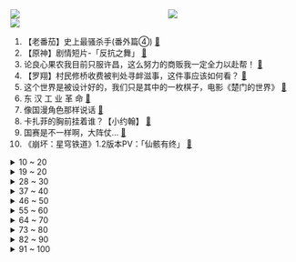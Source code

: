 <div >
	<a style="float:left;width:55%;" href = "https://github.com/anuraghazra/github-readme-stats">
	 <img src = "https://github-readme-stats.vercel.app/api?username=iuuuuuaena&theme=buefy&show_icons=true"/>
	</a>
	<a  style="float:right;width:45%" href = "https://github.com/anuraghazra/github-readme-stats">
	 <img  src="https://github-readme-stats.vercel.app/api/top-langs/?username=anuraghazra&layout=compact"/>
	</a>
	</div>

[![](https://img.shields.io/badge/jxd-@jxdgogogo.xyz-yellowgreen.svg)](https://www.jxdgogogo.xyz)<br>
1. 【老番茄】史上最骚杀手(番外篇④) [:link:](//www.bilibili.com/video/BV17V411u7Li) <br>
2. 【原神】剧情短片-「反抗之舞」 [:link:](//www.bilibili.com/video/BV1BM4y1j7z1) <br>
3. 论良心果农我目前只服许昌，这么努力的商贩我一定全力以赴帮！ [:link:](//www.bilibili.com/video/BV1EX4y1e7Sd) <br>
4. 【罗翔】村民修桥收费被判处寻衅滋事，这件事应该如何看？ [:link:](//www.bilibili.com/video/BV1KX4y1e7cP) <br>
5. 这个世界是被设计好的，我们只是其中的一枚棋子，电影《楚门的世界》 [:link:](//www.bilibili.com/video/BV1xa4y1F7UR) <br>
6. 东 汉 工 业 革 命 [:link:](//www.bilibili.com/video/BV1TX4y1e72J) <br>
7. 像国漫角色那样说话 [:link:](//www.bilibili.com/video/BV1As4y1r7Xf) <br>
8. 卡扎菲的胸前挂着谁？【小约翰】 [:link:](//www.bilibili.com/video/BV18u411j7EX) <br>
9. 国赛是不一样啊，大阵仗… [:link:](//www.bilibili.com/video/BV1eV411T76T) <br>
10. 《崩坏：星穹铁道》1.2版本PV：「仙骸有终」 [:link:](//www.bilibili.com/video/BV1xg4y1P75E) <br>
<details>
<summary>10 ~ 20</summary>

11. 江西人vs全球最辣炸鸡！ 美国签生死状炸鸡，到底有多辣？ [:link:](//www.bilibili.com/video/BV1bh4y1Z7ku) <br>
12. 这个游戏出现在21世纪还是过于超前了 [:link:](//www.bilibili.com/video/BV1tF411X73S) <br>
13. 《红楼梦》乱编版：林黛玉倒拔人参果树 [:link:](//www.bilibili.com/video/BV1rX4y1H7XZ) <br>
14. 它没钱没流量，却吊打内娱古偶摆烂的市场！ [:link:](//www.bilibili.com/video/BV1TV411u7oW) <br>
15. 关于我被特警带走这件事 [:link:](//www.bilibili.com/video/BV1Wk4y1K7RM) <br>
16. 玉麒麟包场蹦极！经费爆炸，茄子的结局竟然是... [:link:](//www.bilibili.com/video/BV1tF411R7LH) <br>
17. “我，（  ），打钱”【九九八十一】解读向填词 [:link:](//www.bilibili.com/video/BV1c8411D7LK) <br>
18. 他们不是超人，却是我们的超级英雄，向消防员致敬 [:link:](//www.bilibili.com/video/BV1hX4y1e7Td) <br>
19. EXO《Cream Soda》MV [:link:](//www.bilibili.com/video/BV1fN411m7Rg) <br>
</details>
<details>
<summary>19 ~ 20</summary>

20. 南明逆转！假如大明没有灭亡.......①【维多利亚3：AD1648】 [:link:](//www.bilibili.com/video/BV1Hh4y1E7Nx) <br>
21. 能被打出9分以上的国产片很少，大多是真事改编，这部也不例外 [:link:](//www.bilibili.com/video/BV1ws4y1r7X5) <br>
22. 《优雅永不过时》 [:link:](//www.bilibili.com/video/BV1hh4y177zq) <br>
23. 探秘迪拜帆船酒店！20万住一晚！七星级酒店都吃什么？ [:link:](//www.bilibili.com/video/BV1Tg4y1P7CQ) <br>
24. 如何丧得很愉快 [:link:](//www.bilibili.com/video/BV1eP411C7zu) <br>
25. 我凉了！ [:link:](//www.bilibili.com/video/BV19F411R7Cc) <br>
26. 各地人的离谱消费！ [:link:](//www.bilibili.com/video/BV1va4y1F7pZ) <br>
27. 道理我都懂 但规则就是用来打破的 [:link:](//www.bilibili.com/video/BV1bh4y1E7fM) <br>
28. 这些知名UP主今年最喜欢的歌竟然是..? [:link:](//www.bilibili.com/video/BV1zj411U7j4) <br>
</details>
<details>
<summary>28 ~ 30</summary>

29. 我猜你们肯定都没吃过真正的蹄花！离谱的吃法猪猪侠都沉默了！ [:link:](//www.bilibili.com/video/BV1kV4y187BH) <br>
30. 79000级《恐鬼症》大佬，噩梦糖乐屋 萌新教学，超详细通关指南，不要错过呦！mp4 [:link:](//www.bilibili.com/video/BV1UX4y1H77W) <br>
31. 世界最低生乳标准，牛奶还值得喝吗？I 如何挑选适合自己的牛奶？ [:link:](//www.bilibili.com/video/BV1zz4y1E7af) <br>
32. 世界末日来临！冬宝：还有这种好事？《编辑部的故事》P7 [:link:](//www.bilibili.com/video/BV1Am4y1E7YE) <br>
33. 富二代粘粘终究被现实打败 [:link:](//www.bilibili.com/video/BV1CP411C7tg) <br>
34. 屠夫: 请打开麦克风交流！一款追击游戏硬生生被玩成永动机了， [:link:](//www.bilibili.com/video/BV1uW4y1f7MU) <br>
35. 小洛机甲历险记：1-10大合集 [:link:](//www.bilibili.com/video/BV1nu411j7QD) <br>
36. 五天打卡五湖 [:link:](//www.bilibili.com/video/BV1WV411u7nt) <br>
37. 探访非洲最大丛林肉市场，尼日利亚人太猛了，这东西居然都敢吃？ [:link:](//www.bilibili.com/video/BV1jW4y1f7iQ) <br>
</details>
<details>
<summary>37 ~ 40</summary>

38. 28年前影响了当今无数游戏 居然是抓美女回来吃！ [:link:](//www.bilibili.com/video/BV1FX4y1p76L) <br>
39. 奇葩男主拜入仙门，每次做出的选择都能笑死人【用智慧修仙第一季合集】 [:link:](//www.bilibili.com/video/BV1mV411K7fh) <br>
40. 【WLOP】“我走过万水千山，邂逅了无数美丽与丑陋的灵魂，只为寻找一个留在这个世界上的理由。”【动态壁纸】 [:link:](//www.bilibili.com/video/BV1Aj411Z7N9) <br>
41. 汽修工遇到的离谱故障，客户自制了一个阔剑地雷 [:link:](//www.bilibili.com/video/BV1Hg4y1w76F) <br>
42. 【阿朵X若把你】空灵转音神木林间荡漾，阿朵新民族唱法演绎自然神秘之美 [:link:](//www.bilibili.com/video/BV1Hg4y1w75g) <br>
43. 收割四款世界级辣片挑战，直接一波带走 [:link:](//www.bilibili.com/video/BV1Vs4y1r7KK) <br>
44. 单车骑行去冰岛，中亚山区遭遇极端天气全身湿透，找了个破房子烧火取暖 [:link:](//www.bilibili.com/video/BV1aF411X7GK) <br>
45. 甲方：全款撤回 [:link:](//www.bilibili.com/video/BV17V411u7ps) <br>
46. 【12306】如何优雅地完成一次火车出行 [:link:](//www.bilibili.com/video/BV1sN411m71t) <br>
</details>
<details>
<summary>46 ~ 50</summary>

47. 不开玩笑，我真的去演美人鱼了！ [:link:](//www.bilibili.com/video/BV14m4y1n7ix) <br>
48. 六分钟逐招拆解，钱小豪大战李连杰，秘宗拳绝技再现！ [:link:](//www.bilibili.com/video/BV1ph4y1E7NL) <br>
49. 湘西苗鼓 [:link:](//www.bilibili.com/video/BV1ia4y1F74W) <br>
50. 老6，我凭啥不能跳？！开什么倒的班会！！ [:link:](//www.bilibili.com/video/BV1Gj411Z7Cc) <br>
51. 啊？这也能联动？ [:link:](//www.bilibili.com/video/BV1Gs4y1r75L) <br>
52. 原来这就是发疯文学吗？(好喜欢…)(嘿嘿嘿…) [:link:](//www.bilibili.com/video/BV1q14y1R7wF) <br>
53. 令北方朋友羡慕的广东蟑螂 [:link:](//www.bilibili.com/video/BV1dj411o7TY) <br>
54. 【四大名著最燃版】速度与激情pro 群英战吕布 [:link:](//www.bilibili.com/video/BV1Mh4y1E7Ev) <br>
55. 把Switch改造成PC，玩Steam大作？？？ [:link:](//www.bilibili.com/video/BV1K8411D7X2) <br>
</details>
<details>
<summary>55 ~ 60</summary>

56. 塔防后的琛总连表演都变得emo [:link:](//www.bilibili.com/video/BV15s4y1r7Vc) <br>
57. 假如华妃死后魂穿叶澜依？？？！！ [:link:](//www.bilibili.com/video/BV1vN411m7pt) <br>
58. 我的世界：非死即伤的四个凶险种子，安利给你的朋友玩！ [:link:](//www.bilibili.com/video/BV1hh4y1E71v) <br>
59. 用淄博烧烤的方式打开中东烤串？！【凭啥这么贵ep65-Nomad】 [:link:](//www.bilibili.com/video/BV1fh4y177pU) <br>
60. 电影《精武英雄》，让中国人扬眉吐气！被好莱坞当动作片教科书 [:link:](//www.bilibili.com/video/BV1Bm4y1J729) <br>
61. 中国男生必须知道的13个绅士喝茶礼仪 [:link:](//www.bilibili.com/video/BV1tm4y1n7iF) <br>
62. 口技《枪战》 [:link:](//www.bilibili.com/video/BV1pa4y1F7YV) <br>
63. 北京第一站，给年轻的服务员上一课 [:link:](//www.bilibili.com/video/BV1aW4y1f7bH) <br>
64. 这期视频可能推翻你对《火影忍者》的认知 [:link:](//www.bilibili.com/video/BV1694y1q7PK) <br>
</details>
<details>
<summary>64 ~ 70</summary>

65. 向所有玩家发起挑战：多款游戏同时solo对决！5000元奖金寻找游戏之王！ [:link:](//www.bilibili.com/video/BV1nm4y1n7Uk) <br>
66. 《游戏启动》崇皇评分9.9 [:link:](//www.bilibili.com/video/BV1Za4y1F7Q7) <br>
67. 全球高温连破纪录！蒸笼、烤肉，你选哪一个？ [:link:](//www.bilibili.com/video/BV1fV411K71R) <br>
68. 雪崩时，没有一片雪花觉得自己有责任。 [:link:](//www.bilibili.com/video/BV1Vs4y1r7zV) <br>
69. 逛全球最大集市！中国人的砍价方式把老外整懵了.... [:link:](//www.bilibili.com/video/BV1oN411m7VA) <br>
70. 太酷炫！无人机操作手，申请出战！ [:link:](//www.bilibili.com/video/BV1mV4y187uV) <br>
71. 【TF家族】2023年TF家族“登陆计划”系列演唱会第二站《生于火焰》主题宣传片——《悟空》COVER [:link:](//www.bilibili.com/video/BV1Rj411o7Pe) <br>
72. “当我的爸爸雇佣了一位身材很辣的除草工” [:link:](//www.bilibili.com/video/BV1zM4y1j7NE) <br>
73. 你们知道炸肺的原理吗？ [:link:](//www.bilibili.com/video/BV1Vj411Z7H3) <br>
</details>
<details>
<summary>73 ~ 80</summary>

74. 当我使出雷霆万钧时，阁下又该如何应对！！！ [:link:](//www.bilibili.com/video/BV1Sk4y1K75u) <br>
75. ⚡丛 林 土 鳖⚡ [:link:](//www.bilibili.com/video/BV1Ts4y167h9) <br>
76. 七宗罪测试！你会犯哪种罪？是七罪全占or无罪一身轻？ [:link:](//www.bilibili.com/video/BV1hM4y1j7V1) <br>
77. 刷到我 你就该休息了哦 [:link:](//www.bilibili.com/video/BV1AV411T7Vt) <br>
78. 高中数学「最全」大合集预告！ [:link:](//www.bilibili.com/video/BV1AM4y1j77u) <br>
79. 【三万字超硬核】精英是如何统治社会的？ [:link:](//www.bilibili.com/video/BV15N411m7Cn) <br>
80. 苏州寒山寺印章get！去苏州旅行一定不要错过！ [:link:](//www.bilibili.com/video/BV1z94y1q7Qu) <br>
81. 评分5.8！年度抽象大作！高达水星的魔女完结吐槽！ [:link:](//www.bilibili.com/video/BV16u411j7Xg) <br>
82. 女法医：外交部派我解剖3000具尸体，想吐就咽回去 [:link:](//www.bilibili.com/video/BV1EV411u7zj) <br>
</details>
<details>
<summary>82 ~ 90</summary>

83. 这届网友主打的就是真诚！ [:link:](//www.bilibili.com/video/BV1xk4y1P73W) <br>
84. 要翻车，主厨被扔到陌生人家，做啥不知道... [:link:](//www.bilibili.com/video/BV1ej411U7Jw) <br>
85. 报告大王！我已经顺利打入敌人内部了！！！ [:link:](//www.bilibili.com/video/BV1ZX4y1H7ST) <br>
86. 黛玉大站葫芦娃 [:link:](//www.bilibili.com/video/BV12P411C7ig) <br>
87. 48小时还原，几近失传的非遗美食！ [:link:](//www.bilibili.com/video/BV1sX4y1e7x1) <br>
88. 帅小伙复刻肯德基香辣鸡腿堡，没想到…. [:link:](//www.bilibili.com/video/BV19k4y1N73G) <br>
89. MC合成只有三格，该怎样生存？ [:link:](//www.bilibili.com/video/BV1Wh411A73P) <br>
90. 这是什么乱七八糟的番剧？哦原来是恐怖游戏 [:link:](//www.bilibili.com/video/BV19F411R7xq) <br>
91. 50个美少女COSER的泳池派对！但是原神 [:link:](//www.bilibili.com/video/BV1q94y1q7Rc) <br>
</details>
<details>
<summary>91 ~ 100</summary>

92. 1折体验公务舱,我回本了吗? [:link:](//www.bilibili.com/video/BV1Kg4y1w7wE) <br>
93. 雷霆锁血之术，极限反杀！ [:link:](//www.bilibili.com/video/BV1z94y1q7rV) <br>
94. 三国 [:link:](//www.bilibili.com/video/BV1EW4y1f7bn) <br>
95. 哪有男人不会做饭啊！（牙签牛肉） [:link:](//www.bilibili.com/video/BV1PX4y1e7FY) <br>
96. 我敢说，90%的国人根本不了解李白 [:link:](//www.bilibili.com/video/BV1WV4y187CK) <br>
97. 国人诱捕器 [:link:](//www.bilibili.com/video/BV1i14y1o7gm) <br>
98. 挑战城市暴走10公里到up主家...【第一期】 [:link:](//www.bilibili.com/video/BV1uh4y1E7iF) <br>
99. 【萌黄一槽】真就28个技能！？青年长门技能全爆料 [:link:](//www.bilibili.com/video/BV1P8411D7UD) <br>
100. 我要读万卷书，也要行万里路 [:link:](//www.bilibili.com/video/BV1Au411j7XJ) <br>
</details>
